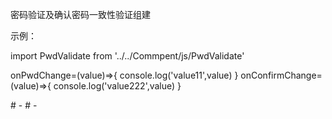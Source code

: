 密码验证及确认密码一致性验证组建

示例：

import PwdValidate from '../../Commpent/js/PwdValidate'

 onPwdChange=(value)=>{
    console.log('value11',value)
  }
  onConfirmChange=(value)=>{
    console.log('value222',value)
  }

<PwdValidate format='1' onPwdChange={this.onPwdChange} onConfirmChange={this.onConfirmChange}/>
# -
# -
